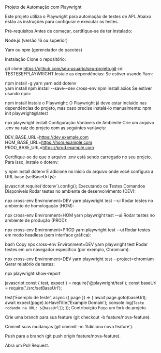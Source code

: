 Projeto de Automação com Playwright

Este projeto utiliza o Playwright para automação de testes de API. Abaixo estão as instruções para configurar e executar os testes.

Pré-requisitos
Antes de começar, certifique-se de ter instalado:

Node.js (versão 16 ou superior)

Yarn ou npm (gerenciador de pacotes)

Instalação
Clone o repositório:

git clone https://github.com/seu-usuario/seu-projeto.git
cd TESTESEFPLAYWRIGHT
Instale as dependências:
Se estiver usando Yarn:


npm install -g yarn
yarn add dotenv   
yarn install
npm install --save--dev cross-env
npm install axios
Se estiver usando npm:


npm install
Instale o Playwright:
O Playwright já deve estar incluído nas dependências do projeto, mas caso precise instalá-lo manualmente:
npm init playwright@latest

npx playwright install
Configuração
Variáveis de Ambiente
Crie um arquivo .env na raiz do projeto com as seguintes variáveis:


DEV_BASE_URL=https://dev.example.com
HOM_BASE_URL=https://hom.example.com
PROD_BASE_URL=https://prod.example.com

Certifique-se de que o arquivo .env está sendo carregado no seu projeto. Para isso, instale o dotenv:

y
npm install dotenv
E adicione no início do arquivo onde você configura a URL base (setBaseUrl.js):

javascript
require('dotenv').config();
Executando os Testes
Comandos Disponíveis
Rodar testes no ambiente de desenvolvimento (DEV):


npx cross-env Environment=DEV yarn playwright test --ui
Rodar testes no ambiente de homologação (HOM):


npx cross-env Environment=HOM yarn playwright test --ui
Rodar testes no ambiente de produção (PROD):


npx cross-env Environment=PROD yarn playwright test --ui
Rodar testes em modo headless (sem interface gráfica):

bash
Copy
npx cross-env Environment=DEV yarn playwright test
Rodar testes em um navegador específico (por exemplo, Chromium):

npx cross-env Environment=DEV yarn playwright test --project=chromium
Gerar relatório de testes:


npx playwright show-report


javascript
const { test, expect } = require('@playwright/test');
const baseUrl = require('./src/setBaseUrl');

test('Exemplo de teste', async ({ page }) => {
  await page.goto(baseUrl);
  await expect(page).toHaveTitle('Example Domain');
  console.log(`Teste rodando na URL: ${baseUrl}`);
});
Contribuição
Faça um fork do projeto.

Crie uma branch para sua feature (git checkout -b feature/nova-feature).

Commit suas mudanças (git commit -m 'Adiciona nova feature').

Push para a branch (git push origin feature/nova-feature).

Abra um Pull Request.

